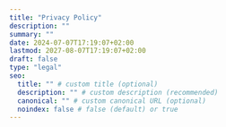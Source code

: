 ```yaml
---
title: "Privacy Policy"
description: ""
summary: ""
date: 2024-07-07T17:19:07+02:00
lastmod: 2027-08-07T17:19:07+02:00
draft: false
type: "legal"
seo:
  title: "" # custom title (optional)
  description: "" # custom description (recommended)
  canonical: "" # custom canonical URL (optional)
  noindex: false # false (default) or true
---
```

